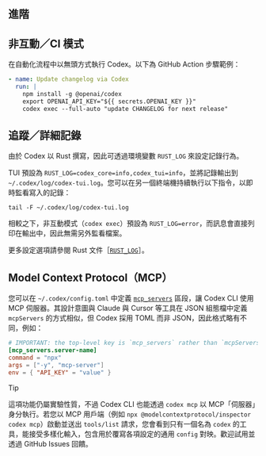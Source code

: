 ## 進階

## 非互動／CI 模式

在自動化流程中以無頭方式執行 Codex。以下為 GitHub Action 步驟範例：

```yaml
- name: Update changelog via Codex
  run: |
    npm install -g @openai/codex
    export OPENAI_API_KEY="${{ secrets.OPENAI_KEY }}"
    codex exec --full-auto "update CHANGELOG for next release"
```

## 追蹤／詳細記錄

由於 Codex 以 Rust 撰寫，因此可透過環境變數 `RUST_LOG` 來設定記錄行為。

TUI 預設為 `RUST_LOG=codex_core=info,codex_tui=info`，並將記錄輸出到 `~/.codex/log/codex-tui.log`。您可以在另一個終端機持續執行以下指令，以即時監看寫入的記錄：

```
tail -F ~/.codex/log/codex-tui.log
```

相較之下，非互動模式（`codex exec`）預設為 `RUST_LOG=error`，而訊息會直接列印在輸出中，因此無需另外監看檔案。

更多設定選項請參閱 Rust 文件［<a href="https://docs.rs/env_logger/latest/env_logger/#enabling-logging">`RUST_LOG`</a>］。

## Model Context Protocol（MCP）

您可以在 `~/.codex/config.toml` 中定義 [`mcp_servers`](./config.md#mcp_servers) 區段，讓 Codex CLI 使用 MCP 伺服器。其設計意圖與 Claude 與 Cursor 等工具在 JSON 組態檔中定義 `mcpServers` 的方式相似，但 Codex 採用 TOML 而非 JSON，因此格式略有不同，例如：

```toml
# IMPORTANT: the top-level key is `mcp_servers` rather than `mcpServers`.
[mcp_servers.server-name]
command = "npx"
args = ["-y", "mcp-server"]
env = { "API_KEY" = "value" }
```

> [!TIP]
> 這項功能仍屬實驗性質，不過 Codex CLI 也能透過 `codex mcp` 以 MCP「伺服器」身分執行。若您以 MCP 用戶端（例如 `npx @modelcontextprotocol/inspector codex mcp`）啟動並送出 `tools/list` 請求，您會看到只有一個名為 `codex` 的工具，能接受多樣化輸入，包含用於覆寫各項設定的通用 `config` 對映。歡迎試用並透過 GitHub Issues 回饋。
